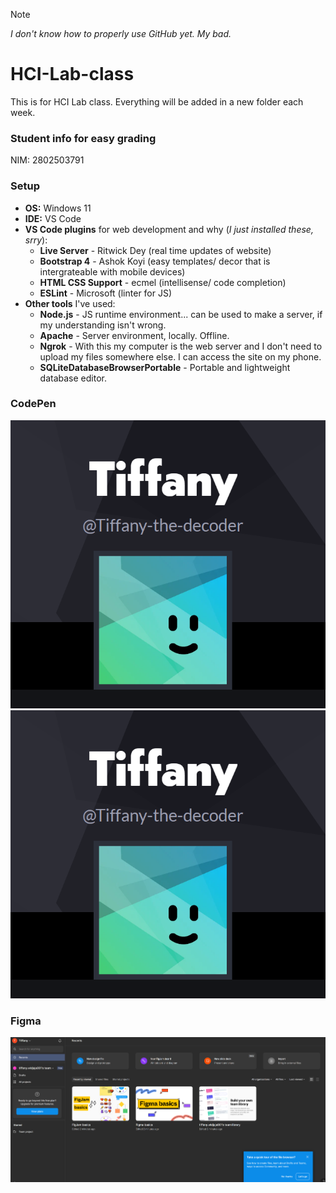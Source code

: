 > [!NOTE]
> *I don't know how to properly use GitHub yet. My bad.*

# HCI-Lab-class
This is for HCI Lab class.
Everything will be added in a new folder each week.

### Student info for easy grading
NIM: 2802503791

### Setup 
- **OS:** Windows 11
- **IDE:** VS Code
- **VS Code plugins** for web development and why (*I just installed these, srry*):
  - **Live Server** - Ritwick Dey (real time updates of website)
  - **Bootstrap 4** - Ashok Koyi (easy templates/ decor that is intergrateable with mobile devices)
  - **HTML CSS Support** - ecmel (intellisense/ code completion)
  - **ESLint** - Microsoft (linter for JS)
- **Other tools** I've used:
  - **Node.js** - JS runtime environment... can be used to make a server, if my understanding isn't wrong.
  - **Apache** - Server environment, locally. Offline.
  - **Ngrok** - With this my computer is the web server and I don't need to upload my files somewhere else. I can access the site on my phone.
  - **SQLiteDatabaseBrowserPortable** - Portable and lightweight database editor.

### CodePen
<picture>
  <source media="(prefers-color-scheme: dark)" srcset="Session_01/Codepen1.png">
  <source media="(prefers-color-scheme: light)" srcset="Session_01/Codepen1.png">
  <img alt="Screenshot of Codepen registration." src="Session_01/Codepen1.png">
</picture>
<picture>
  <source media="(prefers-color-scheme: dark)" srcset="Session_01/Codepen2.png">
  <source media="(prefers-color-scheme: light)" srcset="Session_01/Codepen2.png">
  <img alt="Screenshot of Codepen registration, again." src="Session_01/Codepen1.png">
</picture>

### Figma
<picture>
  <source media="(prefers-color-scheme: dark)" srcset="Session_01/Figma.png">
  <source media="(prefers-color-scheme: light)" srcset="Session_01/Figma.png">
  <img alt="Screenshot of Codepen registration, again." src="Session_01/Figma.png">
</picture>
